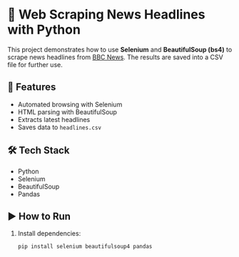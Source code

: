 # 📰 Web Scraping News Headlines with Python

This project demonstrates how to use **Selenium** and **BeautifulSoup (bs4)** to scrape news headlines from [BBC News](https://www.bbc.com/news). The results are saved into a CSV file for further use.

## 🚀 Features
- Automated browsing with Selenium
- HTML parsing with BeautifulSoup
- Extracts latest headlines
- Saves data to `headlines.csv`

## 🛠️ Tech Stack
- Python
- Selenium
- BeautifulSoup
- Pandas

## ▶️ How to Run
1. Install dependencies:
   ```bash
   pip install selenium beautifulsoup4 pandas

